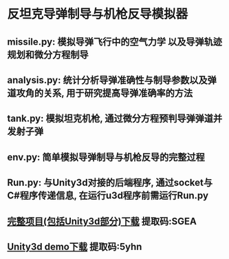 # 反坦克导弹制导与机枪反导模拟器



## missile.py: 模拟导弹飞行中的空气力学 以及导弹轨迹规划和微分方程制导

## analysis.py: 统计分析导弹准确性与制导参数以及弹道攻角的关系, 用于研究提高导弹准确率的方法

## tank.py: 模拟坦克机枪, 通过微分方程预判导弹弹道并发射子弹

## env.py: 简单模拟导弹制导与机枪反导的完整过程

## Run.py: 与Unity3d对接的后端程序, 通过socket与C#程序传递信息, 在运行u3d程序前需运行Run.py



## [完整项目(包括Unity3d部分)下载](https://pan.quark.cn/s/d5b8f90b2d0a)               提取码:SGEA

## [Unity3d demo下载](https://pan.quark.cn/s/e01a67b0810c)           提取码:5yhn